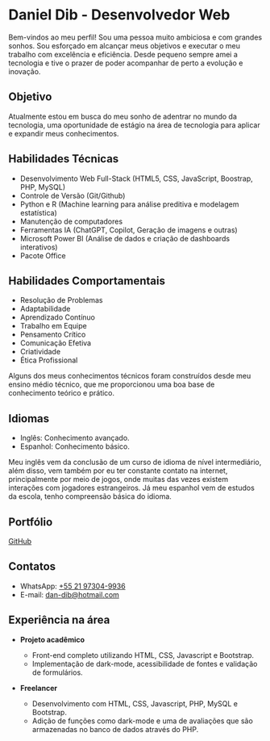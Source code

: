 # Daniel Dib - Desenvolvedor Web

Bem-vindos ao meu perfil! Sou uma pessoa muito ambiciosa e com grandes sonhos. Sou esforçado em alcançar meus objetivos e executar o meu trabalho com excelência e eficiência. Desde pequeno sempre amei a tecnologia e tive o prazer de poder acompanhar de perto a evolução e inovação.

## Objetivo

Atualmente estou em busca do meu sonho de adentrar no mundo da tecnologia, uma oportunidade de estágio na área de tecnologia para aplicar e expandir meus conhecimentos.

## Habilidades Técnicas

- Desenvolvimento Web Full-Stack (HTML5, CSS, JavaScript, Boostrap, PHP, MySQL)
- Controle de Versão (Git/Github)
- Python e R (Machine learning para análise preditiva e modelagem estatística)
- Manutenção de computadores
- Ferramentas IA (ChatGPT, Copilot, Geração de imagens e outras)
- Microsoft Power BI (Análise de dados e criação de dashboards interativos)
- Pacote Office

## Habilidades Comportamentais

- Resolução de Problemas
- Adaptabilidade
- Aprendizado Contínuo
- Trabalho em Equipe
- Pensamento Crítico
- Comunicação Efetiva
- Criatividade
- Ética Profissional

Alguns dos meus conhecimentos técnicos foram construídos desde meu ensino médio técnico, que me proporcionou uma boa base de conhecimento teórico e prático.

## Idiomas

- Inglês: Conhecimento avançado.
- Espanhol: Conhecimento básico.

Meu inglês vem da conclusão de um curso de idioma de nível intermediário, além disso, vem também por eu ter constante contato na internet, principalmente por meio de jogos, onde muitas das vezes existem interações com jogadores estrangeiros. Já meu espanhol vem de estudos da escola, tenho compreensão básica do idioma.

## Portfólio

[GitHub](https://github.com/DanielDib-Dev)

## Contatos

- WhatsApp: [+55 21 97304-9936](https://wa.me/5521973049936)
- E-mail: [dan-dib@hotmail.com](mailto:dan-dib@hotmail.com)

## Experiência na área

- **Projeto acadêmico**
  - Front-end completo utilizando HTML, CSS, Javascript e Bootstrap.
  - Implementação de dark-mode, acessibilidade de fontes e validação de formulários.

- **Freelancer**
  - Desenvolvimento com HTML, CSS, Javascript, PHP, MySQL e Bootstrap.
  - Adição de funções como dark-mode e uma de avaliações que são armazenadas no banco de dados através do PHP.
